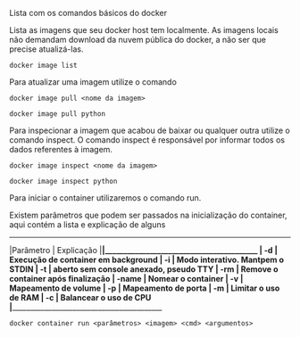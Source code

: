 Lista com os comandos básicos do docker


Lista as imagens que seu docker host tem localmente. As imagens locais não demandam download da nuvem pública do docker, a não ser que precise atualizá-las.

```
docker image list 
```

Para atualizar uma imagem utilize o comando

```
docker image pull <nome da imagem>

docker image pull python

```
Para inspecionar a imagem que acabou de baixar ou qualquer outra utilize o comando inspect. O comando inspect é responsável por informar todos os dados referentes à imagem.

```
docker image inspect <nome da imagem>

docker image inspect python
```
Para iniciar o container utilizaremos o comando run.

Existem parâmetros que podem ser passados na inicialização do container, aqui contém a lista e explicação de alguns

 ____________________________________________________
|Parâmetro |                      Explicação
|__________|_________________________________________
|     -d   | Execução de container em   background
|     -i   | Modo interativo. Mantpem o STDIN
|     -t   | aberto sem console anexado, pseudo TTY
|     -rm  | Remove o container após finalização
|   -name  | Nomear o container
|    -v    | Mapeamento de volume
|    -p    | Mapeamento de porta
|    -m    | Limitar o uso de RAM
|    -c    | Balancear o uso de CPU
|____________________________________________________

```
docker container run <parâmetros> <imagem> <cmd> <argumentos>


```



```

```


```

```


```

```



```

```



```

```



```

```